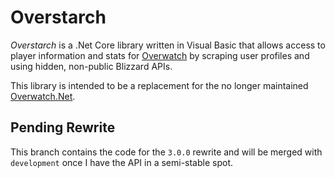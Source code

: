 # Overstarch
*Overstarch* is a .Net Core library written in Visual Basic that allows access to player information and stats for [Overwatch](https://en.wikipedia.org/wiki/Overwatch_(video_game)) by scraping user profiles and using hidden, non-public Blizzard APIs.

This library is intended to be a replacement for the no longer maintained [Overwatch.Net](https://github.com/sirdoombox/Overwatch.Net).

## Pending Rewrite
This branch contains the code for the `3.0.0` rewrite and will be merged with `development` once I have the API in a semi-stable spot.
